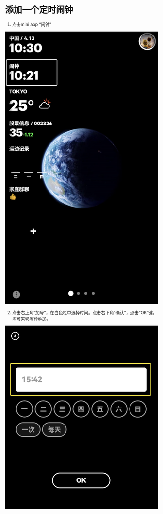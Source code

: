 # 添加一个定时闹钟

1.  点击mini app “闹钟”


![img](images/add_stock/image-20221219171953190.png ':size=30%')
    
2.  点击右上角“加号”，在白色栏中选择时间。点击右下角“确认”，点击“OK”键，即可实现闹钟添加。
    

![img](images/add_stock/image-20221219172007682.png ':size=30%')